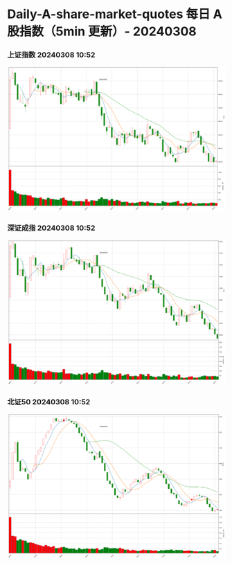 
# Daily-A-share-market-quotes 每日 A 股指数（5min 更新）- 20240308

### 上证指数 20240308 10:52
![](./fig/2024/3/20240308-sh000001.png)

### 深证成指 20240308 10:52
![](./fig/2024/3/20240308-sz399001.png)

### 北证50 20240308 10:52
![](./fig/2024/3/20240308-bj899050.png)
